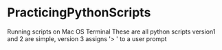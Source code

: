 # PracticingPythonScripts
Running scripts on Mac OS Terminal
These are all python scripts version1 and 2 are simple, version 3 assigns '> ' to a user prompt 
